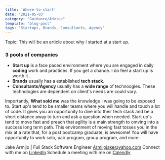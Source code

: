 ```yaml
---
title: 'Where-to-start'
date: '2021-05-03'
category: "Guidance/Advice"
template: "blog-post"
tags: 'Startups, Brands, Consultants, Agency'
---
```


Topic: This will be an article about why I started at a start up.
### 3 pools of companies
- **Start up** is a face paced environment where you are engaged in daily **coding** work and practices. If you get a chance. I do feel a start up is worth it ..
- **Brands** usually has a established **tech stack**.
- **Consultants/Agency** usually has a **wide range** of technoogies. These technologies are dependent on client's needs are could vary.

Importantly, **What sold me** was the knowledge I was going to be exposed to. Start up's tend to be smaller teams where you will handle and touch a lot of code. It gives you an opportunity to dive into their tech stack and be a short distance away to turn and ask a question when needed. Start up's tend to move fast and preach that agility is a main strength to omving into a success long term path. This environment of moving fast tosses you in the mix at a rate that, for a post bootcamp graduate, is awesome! You will have opportunity to work solo, pair program, group program, and more. 

Jake Armijo <bold>|</bold> Full Stack Software Engineer
Armijojake@yahoo.com
Connect with me on <a href='https://www.linkedin.com/in/jake-armijo/'>LinkedIn</a>
Schedule a meeting with me on <a href='https://calendly.com/armijojake/meeting'>Calendly</a>